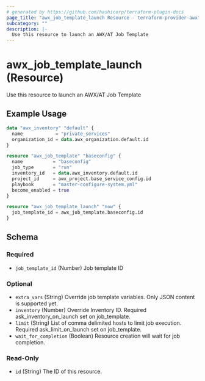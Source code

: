 ```yaml
---
# generated by https://github.com/hashicorp/terraform-plugin-docs
page_title: "awx_job_template_launch Resource - terraform-provider-awx"
subcategory: ""
description: |-
  Use this resource to launch an AWX/AT Job Template
---
```


# awx_job_template_launch (Resource)

Use this resource to launch an AWX/AT Job Template

## Example Usage

```terraform
data "awx_inventory" "default" {
  name            = "private_services"
  organization_id = data.awx_organization.default.id
}

resource "awx_job_template" "baseconfig" {
  name           = "baseconfig"
  job_type       = "run"
  inventory_id   = data.awx_inventory.default.id
  project_id     = awx_project.base_service_config.id
  playbook       = "master-configure-system.yml"
  become_enabled = true
}

resource "awx_job_template_launch" "now" {
  job_template_id = awx_job_template.baseconfig.id
}
```

<!-- schema generated by tfplugindocs -->
## Schema

### Required

- `job_template_id` (Number) Job template ID

### Optional

- `extra_vars` (String) Override job template variables. Only JSON content is supported yet.
- `inventory` (Number) Override Inventory ID. Required ask_inventory_on_launch set on job_template.
- `limit` (String) List of comma delimited hosts to limit job execution. Required ask_limit_on_launch set on job_template.
- `wait_for_completion` (Boolean) Resource creation will wait for job completion.

### Read-Only

- `id` (String) The ID of this resource.
